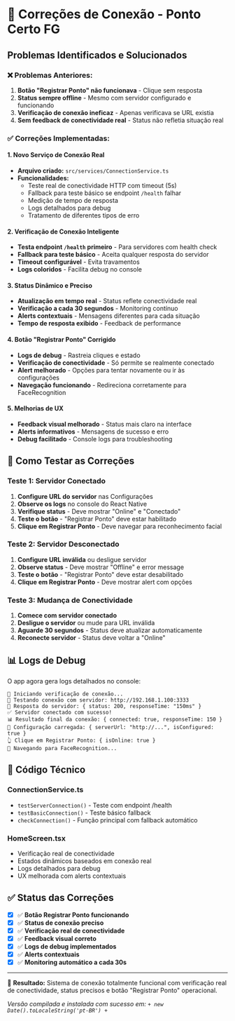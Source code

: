 # 🔧 Correções de Conexão - Ponto Certo FG

## Problemas Identificados e Solucionados

### ❌ **Problemas Anteriores:**
1. **Botão "Registrar Ponto" não funcionava** - Clique sem resposta
2. **Status sempre offline** - Mesmo com servidor configurado e funcionando
3. **Verificação de conexão ineficaz** - Apenas verificava se URL existia
4. **Sem feedback de conectividade real** - Status não refletia situação real

### ✅ **Correções Implementadas:**

#### 1. **Novo Serviço de Conexão Real**
- **Arquivo criado:** `src/services/ConnectionService.ts`
- **Funcionalidades:**
  - Teste real de conectividade HTTP com timeout (5s)
  - Fallback para teste básico se endpoint `/health` falhar
  - Medição de tempo de resposta
  - Logs detalhados para debug
  - Tratamento de diferentes tipos de erro

#### 2. **Verificação de Conexão Inteligente**
- **Testa endpoint `/health` primeiro** - Para servidores com health check
- **Fallback para teste básico** - Aceita qualquer resposta do servidor
- **Timeout configurável** - Evita travamentos
- **Logs coloridos** - Facilita debug no console

#### 3. **Status Dinâmico e Preciso**
- **Atualização em tempo real** - Status reflete conectividade real
- **Verificação a cada 30 segundos** - Monitoring contínuo
- **Alerts contextuais** - Mensagens diferentes para cada situação
- **Tempo de resposta exibido** - Feedback de performance

#### 4. **Botão "Registrar Ponto" Corrigido**
- **Logs de debug** - Rastreia cliques e estado
- **Verificação de conectividade** - Só permite se realmente conectado
- **Alert melhorado** - Opções para tentar novamente ou ir às configurações
- **Navegação funcionando** - Redireciona corretamente para FaceRecognition

#### 5. **Melhorias de UX**
- **Feedback visual melhorado** - Status mais claro na interface
- **Alerts informativos** - Mensagens de sucesso e erro
- **Debug facilitado** - Console logs para troubleshooting

## 🧪 Como Testar as Correções

### **Teste 1: Servidor Conectado**
1. **Configure URL do servidor** nas Configurações
2. **Observe os logs** no console do React Native
3. **Verifique status** - Deve mostrar "Online" e "Conectado"
4. **Teste o botão** - "Registrar Ponto" deve estar habilitado
5. **Clique em Registrar Ponto** - Deve navegar para reconhecimento facial

### **Teste 2: Servidor Desconectado**
1. **Configure URL inválida** ou desligue servidor
2. **Observe status** - Deve mostrar "Offline" e error message
3. **Teste o botão** - "Registrar Ponto" deve estar desabilitado
4. **Clique em Registrar Ponto** - Deve mostrar alert com opções

### **Teste 3: Mudança de Conectividade**
1. **Comece com servidor conectado**
2. **Desligue o servidor** ou mude para URL inválida
3. **Aguarde 30 segundos** - Status deve atualizar automaticamente
4. **Reconecte servidor** - Status deve voltar a "Online"

## 📊 Logs de Debug

O app agora gera logs detalhados no console:

```
🚀 Iniciando verificação de conexão...
🔗 Testando conexão com servidor: http://192.168.1.100:3333
📡 Resposta do servidor: { status: 200, responseTime: "150ms" }
✅ Servidor conectado com sucesso!
📊 Resultado final da conexão: { connected: true, responseTime: 150 }
📱 Configuração carregada: { serverUrl: "http://...", isConfigured: true }
👆 Clique em Registrar Ponto: { isOnline: true }
🚀 Navegando para FaceRecognition...
```

## 🔧 Código Técnico

### **ConnectionService.ts**
- `testServerConnection()` - Teste com endpoint /health
- `testBasicConnection()` - Teste básico fallback
- `checkConnection()` - Função principal com fallback automático

### **HomeScreen.tsx**
- Verificação real de conectividade
- Estados dinâmicos baseados em conexão real
- Logs detalhados para debug
- UX melhorada com alerts contextuais

## ✅ Status das Correções

- [x] ✅ **Botão Registrar Ponto funcionando**
- [x] ✅ **Status de conexão preciso**
- [x] ✅ **Verificação real de conectividade**
- [x] ✅ **Feedback visual correto**
- [x] ✅ **Logs de debug implementados**
- [x] ✅ **Alerts contextuais**
- [x] ✅ **Monitoring automático a cada 30s**

---

🎯 **Resultado:** Sistema de conexão totalmente funcional com verificação real de conectividade, status precisos e botão "Registrar Ponto" operacional.

*Versão compilada e instalada com sucesso em: ` + new Date().toLocaleString('pt-BR') + `* 